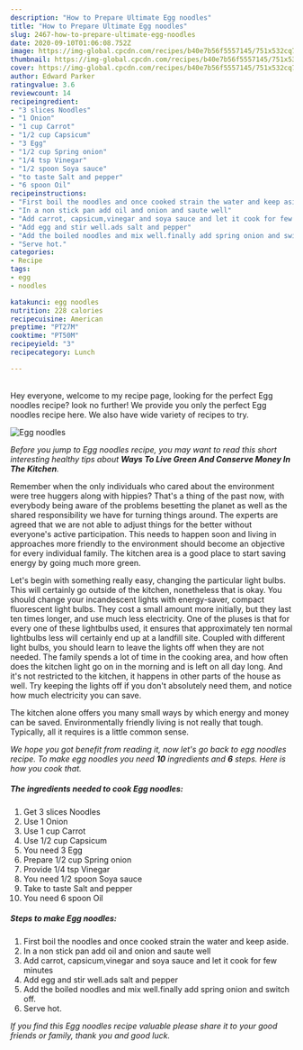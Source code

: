 ```yaml
---
description: "How to Prepare Ultimate Egg noodles"
title: "How to Prepare Ultimate Egg noodles"
slug: 2467-how-to-prepare-ultimate-egg-noodles
date: 2020-09-10T01:06:08.752Z
image: https://img-global.cpcdn.com/recipes/b40e7b56f5557145/751x532cq70/egg-noodles-recipe-main-photo.jpg
thumbnail: https://img-global.cpcdn.com/recipes/b40e7b56f5557145/751x532cq70/egg-noodles-recipe-main-photo.jpg
cover: https://img-global.cpcdn.com/recipes/b40e7b56f5557145/751x532cq70/egg-noodles-recipe-main-photo.jpg
author: Edward Parker
ratingvalue: 3.6
reviewcount: 14
recipeingredient:
- "3 slices Noodles"
- "1 Onion"
- "1 cup Carrot"
- "1/2 cup Capsicum"
- "3 Egg"
- "1/2 cup Spring onion"
- "1/4 tsp Vinegar"
- "1/2 spoon Soya sauce"
- "to taste Salt and pepper"
- "6 spoon Oil"
recipeinstructions:
- "First boil the noodles and once cooked strain the water and keep aside."
- "In a non stick pan add oil and onion and saute well"
- "Add carrot, capsicum,vinegar and soya sauce and let it cook for few minutes"
- "Add egg and stir well.ads salt and pepper"
- "Add the boiled noodles and mix well.finally add spring onion and switch off."
- "Serve hot."
categories:
- Recipe
tags:
- egg
- noodles

katakunci: egg noodles 
nutrition: 228 calories
recipecuisine: American
preptime: "PT27M"
cooktime: "PT50M"
recipeyield: "3"
recipecategory: Lunch

---
```

<br>
Hey everyone, welcome to my recipe page, looking for the perfect Egg noodles recipe? look no further! We provide you only the perfect Egg noodles recipe here. We also have wide variety of recipes to try.
<br>


![Egg noodles](https://img-global.cpcdn.com/recipes/b40e7b56f5557145/751x532cq70/egg-noodles-recipe-main-photo.jpg)

<i>Before you jump to Egg noodles recipe, you may want to read this short interesting healthy tips about 
<strong>Ways To Live Green And Conserve Money In The Kitchen</strong>.</i>
</br>

Remember when the only individuals who cared about the environment were tree huggers along with hippies? That's a thing of the past now, with everybody being aware of the problems besetting the planet as well as the shared responsibility we have for turning things around. The experts are agreed that we are not able to adjust things for the better without everyone's active participation. This needs to happen soon and living in approaches more friendly to the environment should become an objective for every individual family. The kitchen area is a good place to start saving energy by going much more green.

Let's begin with something really easy, changing the particular light bulbs. This will certainly go outside of the kitchen, nonetheless that is okay. You should change your incandescent lights with energy-saver, compact fluorescent light bulbs. They cost a small amount more initially, but they last ten times longer, and use much less electricity. One of the pluses is that for every one of these lightbulbs used, it ensures that approximately ten normal lightbulbs less will certainly end up at a landfill site. Coupled with different light bulbs, you should learn to leave the lights off when they are not needed. The family spends a lot of time in the cooking area, and how often does the kitchen light go on in the morning and is left on all day long. And it's not restricted to the kitchen, it happens in other parts of the house as well. Try keeping the lights off if you don't absolutely need them, and notice how much electricity you can save.

The kitchen alone offers you many small ways by which energy and money can be saved. Environmentally friendly living is not really that tough. Typically, all it requires is a little common sense.


<i>We hope you got benefit from reading it, now let's go back to egg noodles recipe. To make egg noodles you need <strong>10</strong> ingredients and <strong>6</strong> steps. Here is how you cook that.
</i>

##### The ingredients needed to cook Egg noodles:

1. Get 3 slices Noodles
1. Use 1 Onion
1. Use 1 cup Carrot
1. Use 1/2 cup Capsicum
1. You need 3 Egg
1. Prepare 1/2 cup Spring onion
1. Provide 1/4 tsp Vinegar
1. You need 1/2 spoon Soya sauce
1. Take to taste Salt and pepper
1. You need 6 spoon Oil


##### Steps to make Egg noodles:

1. First boil the noodles and once cooked strain the water and keep aside.
1. In a non stick pan add oil and onion and saute well
1. Add carrot, capsicum,vinegar and soya sauce and let it cook for few minutes
1. Add egg and stir well.ads salt and pepper
1. Add the boiled noodles and mix well.finally add spring onion and switch off.
1. Serve hot.


<i>If you find this Egg noodles recipe valuable please share it to your good friends or family, thank you and good luck.</i>
